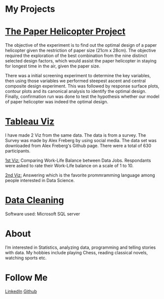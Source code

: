 # My Projects
# [The Paper Helicopter Project](https://github.com/fahimhoq96/The-Paper-Helicopter-Project)
The objective of the experiment is to find out the optimal design of a paper helicopter given the restriction of paper size (21cm x 28cm). The objective required the exploration of the best combination from the nine distinct selected design factors, which would assist the paper helicopter in staying for longest time in the air, given the paper size. 

There was a initial screening experiment to determine the key variables, then using those variables we performed steepest ascent and central composite design experiment. This was followed by response surface plots, contour plots and its canonical analysis to identify the optimal design. Finally, confirmation run was done to test the hypothesis whether our model of paper helicopter was indeed the optimal design.

# [Tableau Viz](https://public.tableau.com/app/profile/fahim.hoq)
I have made 2 Viz from the same data. The data is from a survey. The Survey was made by Alex Freberg by using social media. The data set was downloaded from Alex Freberg's Github page. There were a total of 630 participants.

[1st Viz:](https://public.tableau.com/views/SurveyofDataJobs/Dashboard1?:language=en-US&:display_count=n&:origin=viz_share_link) Comparing Work-Life Balance between Data Jobs. Respondants were asked to rate their Work-Life balance on a scale of 1 to 10.

[2nd Viz:](https://public.tableau.com/views/PopularityofprogrammingLanguages/PopularityofVariousProgrammingLanguages?:language=en-US&:display_count=n&:origin=viz_share_link) Answering which is the favorite prommramming language among people interested in Data Science.

# [Data Cleaning](https://github.com/fahimhoq96/DataCleaning)

Software used: Microsoft SQL server

# About
I’m interested in Statistics, analyzing data, programming and telling stories with data. 
My hobbies include playing Chess, reading classical novels, watching sports etc.

# Follow Me
[LinkedIn](https://www.linkedin.com/in/fahim-hoq) [Github](https://github.com/fahimhoq96)

